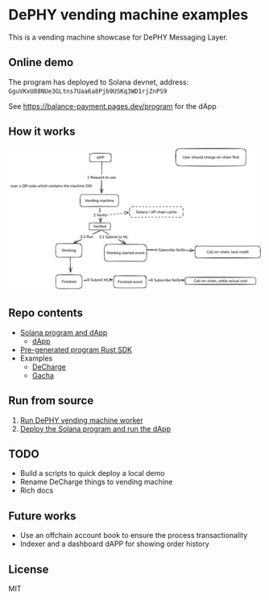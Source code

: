 DePHY vending machine examples
====

This is a vending machine showcase for DePHY Messaging Layer.

## Online demo

The program has deployed to Solana devnet, address: `GguVKxU88NUe3GLtns7Uaa6a8Pjb9USKq3WD1rjZnPS9`

See https://balance-payment.pages.dev/program for the dApp

## How it works

![](./doc/vending_machine_workflow.png)

## Repo contents

- [Solana program and dApp](./balance-payment)
  - [dApp](./balance-payment/app)
- [Pre-generated program Rust SDK](./balance-payment-sdk)
- Examples
  - [DeCharge](./examples/decharge-controller)
  - [Gacha](./examples/gacha-controller)

## Run from source

1. [Run DePHY vending machine worker](./examples/decharge-controller/README.md)  
2. [Deploy the Solana program and run the dApp](./balance-payment/README.md)

## TODO

- Build a scripts to quick deploy a local demo
- Rename DeCharge things to vending machine
- Rich docs

## Future works

- Use an offchain account book to ensure the process transactionality
- Indexer and a dashboard dAPP for showing order history

## License

MIT
